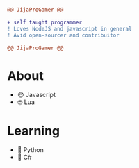 ```diff

@@ JijaProGamer @@

+ self taught programmer
! Loves NodeJS and javascript in general
! Avid open-sourcer and contribuitor

@@ JijaProGamer @@

```

# About
 * 😎 Javascript
 * 🤓 Lua

# Learning
 * 🐍 Python
 * 🦇 C#
